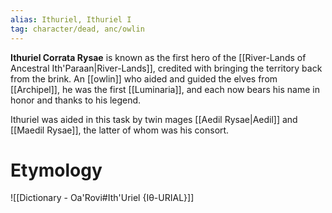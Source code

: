 ```yaml
---
alias: Ithuriel, Ithuriel I
tag: character/dead, anc/owlin
---
```

**Ithuriel Corrata Rysae** is known as the first hero of the [[River-Lands of Ancestral Ith'Paraan|River-Lands]], credited with bringing the territory back from the brink. An [[owlin]] who aided and guided the elves from [[Archipel]], he was the first [[Luminaria]], and each now bears his name in honor and thanks to his legend.

Ithuriel was aided in this task by twin mages [[Aedil Rysae|Aedil]] and [[Maedil Rysae]], the latter of whom was his consort.

# Etymology
![[Dictionary - Oa'Rovi#Ith'Uriel {Iθ-URIAL}]]
